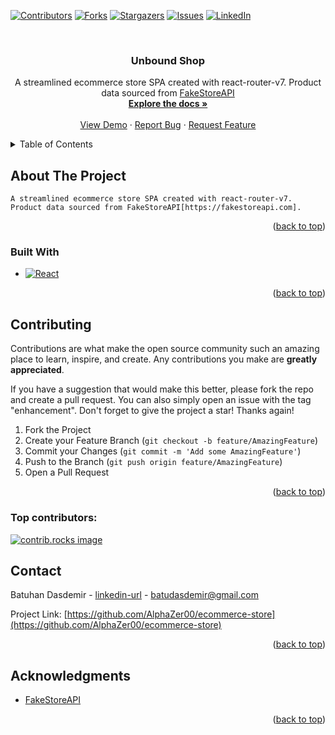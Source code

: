
<a id="readme-top"></a>

[![Contributors][contributors-shield]][contributors-url]
[![Forks][forks-shield]][forks-url]
[![Stargazers][stars-shield]][stars-url]
[![Issues][issues-shield]][issues-url]
[![LinkedIn][linkedin-shield]][linkedin-url]

<br />
<div align="center">

<h3 align="center">Unbound Shop</h3>

  <p align="center">
    A streamlined ecommerce store SPA created with react-router-v7. Product data sourced from <a href="https://fakestoreapi.com" target="_blank">FakeStoreAPI</a>
    <br />
    <a href="https://github.com/AlphaZer00/ecommerce-store"><strong>Explore the docs »</strong></a>
    <br />
    <br />
    <a href="https://github.com/AlphaZer00/ecommerce-store">View Demo</a>
    &middot;
    <a href="https://github.com/AlphaZer00/ecommerce-store/issues/new?labels=bug&template=bug-report---.md">Report Bug</a>
    &middot;
    <a href="https://github.com/AlphaZer00/ecommerce-store/issues/new?labels=enhancement&template=feature-request---.md">Request Feature</a>
  </p>
</div>



<!-- TABLE OF CONTENTS -->
<details>
  <summary>Table of Contents</summary>
  <ol>
    <li>
      <a href="#about-the-project">About The Project</a>
      <ul>
        <li><a href="#built-with">Built With</a></li>
      </ul>
    </li>
    <li><a href="#contributing">Contributing</a></li>
    <li><a href="#contact">Contact</a></li>
    <li><a href="#acknowledgments">Acknowledgments</a></li>
  </ol>
</details>



<!-- ABOUT THE PROJECT -->
## About The Project

 `A streamlined ecommerce store SPA created with react-router-v7. Product data sourced from FakeStoreAPI[https://fakestoreapi.com].`

<p align="right">(<a href="#readme-top">back to top</a>)</p>



### Built With

* [![React][React.js]][React-url]


<p align="right">(<a href="#readme-top">back to top</a>)</p>

<!-- CONTRIBUTING -->
## Contributing

Contributions are what make the open source community such an amazing place to learn, inspire, and create. Any contributions you make are **greatly appreciated**.

If you have a suggestion that would make this better, please fork the repo and create a pull request. You can also simply open an issue with the tag "enhancement".
Don't forget to give the project a star! Thanks again!

1. Fork the Project
2. Create your Feature Branch (`git checkout -b feature/AmazingFeature`)
3. Commit your Changes (`git commit -m 'Add some AmazingFeature'`)
4. Push to the Branch (`git push origin feature/AmazingFeature`)
5. Open a Pull Request

<p align="right">(<a href="#readme-top">back to top</a>)</p>

### Top contributors:

<a href="https://github.com/AlphaZer00/ecommerce-store/graphs/contributors">
  <img src="https://contrib.rocks/image?repo=AlphaZer00/ecommerce-store" alt="contrib.rocks image" />
</a>



<!-- CONTACT -->
## Contact

Batuhan Dasdemir - [linkedin-url] - batudasdemir@gmail.com

Project Link: [https://github.com/AlphaZer00/ecommerce-store](https://github.com/AlphaZer00/ecommerce-store)

<p align="right">(<a href="#readme-top">back to top</a>)</p>



<!-- ACKNOWLEDGMENTS -->
## Acknowledgments

* [FakeStoreAPI](https://fakestoreapi.com)

<p align="right">(<a href="#readme-top">back to top</a>)</p>



<!-- MARKDOWN LINKS & IMAGES -->
<!-- https://www.markdownguide.org/basic-syntax/#reference-style-links -->
[contributors-shield]: https://img.shields.io/github/contributors/AlphaZer00/ecommerce-store.svg?style=for-the-badge
[contributors-url]: https://github.com/AlphaZer00/ecommerce-store/graphs/contributors
[forks-shield]: https://img.shields.io/github/forks/AlphaZer00/ecommerce-store.svg?style=for-the-badge
[forks-url]: https://github.com/AlphaZer00/ecommerce-store/network/members
[stars-shield]: https://img.shields.io/github/stars/AlphaZer00/ecommerce-store.svg?style=for-the-badge
[stars-url]: https://github.com/AlphaZer00/ecommerce-store/stargazers
[issues-shield]: https://img.shields.io/github/issues/AlphaZer00/ecommerce-store.svg?style=for-the-badge
[issues-url]: https://github.com/AlphaZer00/ecommerce-store/issues
[license-shield]: https://img.shields.io/github/license/AlphaZer00/ecommerce-store.svg?style=for-the-badge
[license-url]: https://github.com/AlphaZer00/ecommerce-store/blob/master/LICENSE.txt
[linkedin-shield]: https://img.shields.io/badge/-LinkedIn-black.svg?style=for-the-badge&logo=linkedin&colorB=555
[linkedin-url]: https://linkedin.com/in/batuhan-dasdemir
[product-screenshot]: images/screenshot.png
[Next.js]: https://img.shields.io/badge/next.js-000000?style=for-the-badge&logo=nextdotjs&logoColor=white
[Next-url]: https://nextjs.org/
[React.js]: https://img.shields.io/badge/React-20232A?style=for-the-badge&logo=react&logoColor=61DAFB
[React-url]: https://reactjs.org/
[Vue.js]: https://img.shields.io/badge/Vue.js-35495E?style=for-the-badge&logo=vuedotjs&logoColor=4FC08D
[Vue-url]: https://vuejs.org/
[Angular.io]: https://img.shields.io/badge/Angular-DD0031?style=for-the-badge&logo=angular&logoColor=white
[Angular-url]: https://angular.io/
[Svelte.dev]: https://img.shields.io/badge/Svelte-4A4A55?style=for-the-badge&logo=svelte&logoColor=FF3E00
[Svelte-url]: https://svelte.dev/
[Laravel.com]: https://img.shields.io/badge/Laravel-FF2D20?style=for-the-badge&logo=laravel&logoColor=white
[Laravel-url]: https://laravel.com
[Bootstrap.com]: https://img.shields.io/badge/Bootstrap-563D7C?style=for-the-badge&logo=bootstrap&logoColor=white
[Bootstrap-url]: https://getbootstrap.com
[JQuery.com]: https://img.shields.io/badge/jQuery-0769AD?style=for-the-badge&logo=jquery&logoColor=white
[JQuery-url]: https://jquery.com 

